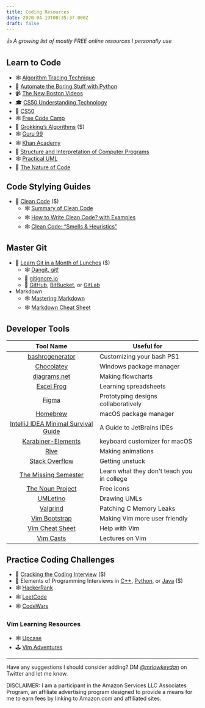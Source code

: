 ```yaml
---
title: Coding Resources
date: 2020-04-19T00:35:37.000Z
draft: false
---
```

👍 *A growing list of mostly FREE online resources I personally use*

## Learn to Code
- 🕸 [Algorithm Tracing Technique](http://users.csc.calpoly.edu/~jdalbey/309/Lectures/algorithmTrace.html)
- 📘 [Automate the Boring Stuff with Python](https://automatetheboringstuff.com/)
- 📹 [The New Boston Videos](https://www.youtube.com/user/thenewboston)
- 🎓 [CS50 Understanding Technology](https://cs50.harvard.edu/technology/)
- 🏫 [CS50](https://cs50.harvard.edu/)
- 🕸 [Free Code Camp](https://www.freecodecamp.org/)
- 📙 [Grokking’s Algorithms](https://amzn.to/2XQwQsB) ($)
- 🕸 [Guru 99](https://www.guru99.com/)
- 🕸 [Khan Academy](https://www.khanacademy.org/computing)
- 📗 [Structure and Interpretation of Computer Programs](https://web.mit.edu/alexmv/6.037/sicp.pdf)
- 🕸 [Practical UML](http://edn.embarcadero.com/article/31863/)
- 📕 [The Nature of Code](https://natureofcode.com/)

## Code Stylying Guides
- 📘 [Clean Code](https://amzn.to/2RQQsJo) ($)
    - 🕸 [Summary of Clean Code](https://gist.github.com/wojteklu/73c6914cc446146b8b533c0988cf8d29)
    - 🕸 [How to Write Clean Code? with Examples](https://medium.com/mindorks/how-to-write-clean-code-lessons-learnt-from-the-clean-code-robert-c-martin-9ffc7aef870c)
    - 🕸 [Clean Code: “Smells & Heuristics”](https://moderatemisbehaviour.github.io/clean-code-smells-and-heuristics/)
## Master Git
- 📕 [Learn Git in a Month of Lunches](https://amzn.to/3czHVTi) ($)
    - 🕸 [Dangit, git!](http://dangitgit.com/)
    - 🔧 [gitignore.io](https://www.codewars.com/)
    - 🔨 [GitHub](https://github.com/), [BitBucket](https://bitbucket.org/), or [GitLab](https://about.gitlab.com/)
- Markdown
    - 🕸 [Mastering Markdown](https://guides.github.com/features/mastering-markdown/)
    - 🕸 [Markdown Cheat Sheet](https://www.markdownguide.org/cheat-sheet/) 
## Developer Tools
| Tool Name | Useful for |
|:-----------------:|-----------------|
|[bashrcgenerator](http://bashrcgenerator.com/)|Customizing your bash PS1|
|[Chocolatey](https://chocolatey.org/)|Windows package manager|
|[diagrams.net](https://www.diagrams.net/)| Making flowcharts|
|[Excel Frog](https://www.excelfrog.com/)|Learning spreadsheets|
|[Figma](https://www.figma.com/)|Prototyping designs collaboratively|
|[Homebrew](https://brew.sh/)|macOS package manager|
|[IntelliJ IDEA Minimal Survival Guide](https://hadihariri.com/2014/01/06/intellij-idea-minimal-survival-guide/)|A Guide to JetBrains IDEs|
|[Karabiner-Elements](https://karabiner-elements.pqrs.org/index.html)|keyboard customizer for macOS|
|[Rive](https://rive.app/)|Making animations|
|[Stack Overflow](https://stackoverflow.com/)|Getting unstuck|
|[The Missing Semester](https://missing.csail.mit.edu/)| Learn what they don't teach you in college|
|[The Noun Project](https://thenounproject.com/)|Free icons|
|[UMLetino](http://www.umletino.com/umletino.html)|Drawing UMLs|
|[Valgrind](http://valgrind.org/docs/manual/quick-start.html)|Patching C Memory Leaks|
|[Vim Bootstrap](https://vim-bootstrap.com)| Making Vim more user friendly|
|[Vim Cheat Sheet](https://vim.rtorr.com/) | Help with Vim
|[Vim Casts](http://vimcasts.org/)|Lectures on Vim
## Practice Coding Challenges
- 📕 [Cracking the Coding Interview](https://amzn.to/2RRiBAf) ($)
- 📘 Elements of Programming Interviews in [C++](https://amzn.to/2ywAays), [Python](https://amzn.to/3ai2fa8), or [Java](https://amzn.to/3aqkQkl) ($)
- 🕸 [HackerRank](https://www.hackerrank.com/)
- 🕸 [LeetCode](https://leetcode.com/)
- 🕸 [CodeWars](https://www.codewars.com/) 
### Vim Learning Resources
- 🕸 [Upcase](https://thoughtbot.com/upcase/vim)
- 🕹 [Vim Adventures](https://vim-adventures.com/)
---
Have any suggestions I should consider adding? DM *[@mrlowkeydan](https://twitter.com/mrlowkeydan)* on Twitter and let me know.

DISCLAIMER: I am a participant in the Amazon Services LLC Associates Program, an affiliate advertising program designed to provide a means for me to earn fees by linking to Amazon.com and affiliated sites.